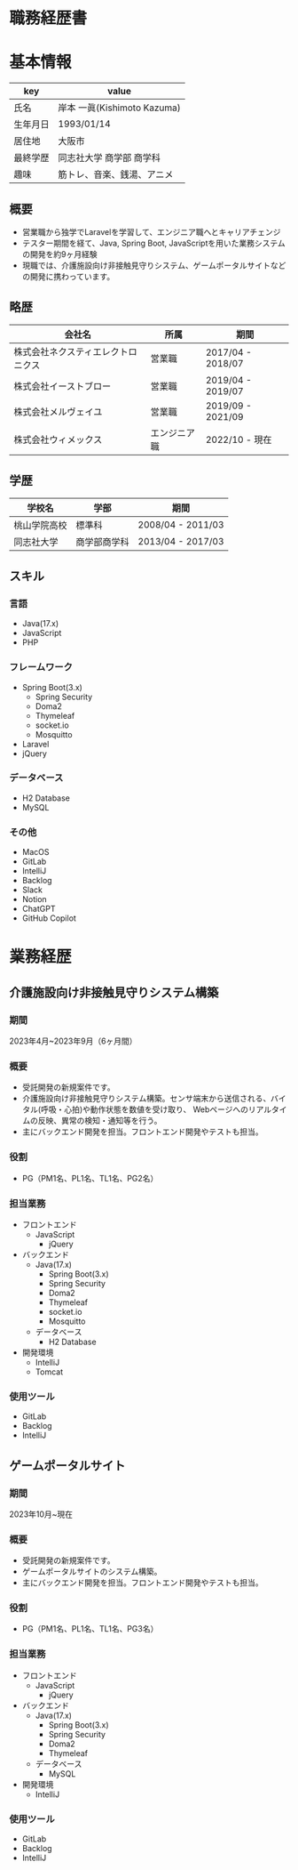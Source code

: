 # **職務経歴書**
# **基本情報**

| key | value |
| --- | --- |
| 氏名 | 岸本 一眞(Kishimoto Kazuma) |
| 生年月日 | 1993/01/14 |
| 居住地 | 大阪市 |
| 最終学歴 | 同志社大学 商学部 商学科 |
| 趣味 | 筋トレ、音楽、銭湯、アニメ |

## **概要**
- 営業職から独学でLaravelを学習して、エンジニア職へとキャリアチェンジ
- テスター期間を経て、Java, Spring Boot, JavaScriptを用いた業務システムの開発を約9ヶ月経験
- 現職では、介護施設向け非接触見守りシステム、ゲームポータルサイトなどの開発に携わっています。

## **略歴**

|会社名|所属|期間|
|---|-----|-----|
|株式会社ネクスティエレクトロニクス|営業職|2017/04 - 2018/07|
|株式会社イーストブロー|営業職|2019/04 - 2019/07|
|株式会社メルヴェイユ|営業職|2019/09 - 2021/09|
|株式会社ウィメックス|エンジニア職|2022/10 - 現在|

## **学歴**

|学校名|学部|期間|
|---|-----|-----|
|桃山学院高校|標準科|2008/04 - 2011/03|
|同志社大学|商学部商学科|2013/04 - 2017/03|

## **スキル**
### **言語**
- Java(17.x)
- JavaScript
- PHP

### **フレームワーク**
- Spring Boot(3.x)
    - Spring Security
    - Doma2
    - Thymeleaf
    - socket.io
    - Mosquitto
- Laravel
- jQuery

### **データベース**
- H2 Database
- MySQL

### **その他**
- MacOS
- GitLab
- IntelliJ
- Backlog
- Slack
- Notion
- ChatGPT
- GitHub Copilot

# **業務経歴**
## **介護施設向け非接触見守りシステム構築**
### **期間**
2023年4月~2023年9月（6ヶ月間）

### **概要**
- 受託開発の新規案件です。
- 介護施設向け非接触見守りシステム構築。センサ端末から送信される、バイタル(呼吸・心拍)や動作状態を数値を受け取り、 Webページへのリアルタイムの反映、異常の検知・通知等を行う。
- 主にバックエンド開発を担当。フロントエンド開発やテストも担当。

### **役割**
- PG（PM1名、PL1名、TL1名、PG2名）

### **担当業務**
- フロントエンド
    - JavaScript
        - jQuery
- バックエンド
    - Java(17.x)
        - Spring Boot(3.x)
        - Spring Security
        - Doma2
        - Thymeleaf
        - socket.io
        - Mosquitto
    - データベース
        - H2 Database
- 開発環境
    - IntelliJ
    - Tomcat

### **使用ツール**
- GitLab
- Backlog
- IntelliJ

## **ゲームポータルサイト**
### **期間**
2023年10月~現在

### 概要
- 受託開発の新規案件です。
- ゲームポータルサイトのシステム構築。
- 主にバックエンド開発を担当。フロントエンド開発やテストも担当。

### **役割**
- PG（PM1名、PL1名、TL1名、PG3名）

### **担当業務**
- フロントエンド
    - JavaScript
        - jQuery
- バックエンド
    - Java(17.x)
        - Spring Boot(3.x)
        - Spring Security
        - Doma2
        - Thymeleaf
    - データベース
        - MySQL
- 開発環境
    - IntelliJ

### **使用ツール**
- GitLab
- Backlog
- IntelliJ
